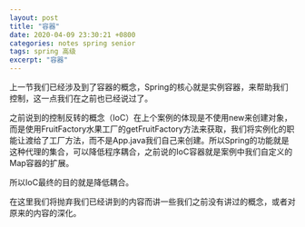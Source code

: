 ```yaml
---
layout: post
title: "容器"
date: 2020-04-09 23:30:21 +0800
categories: notes spring senior
tags: spring 高级 
excerpt: "容器"
---
```


上一节我们已经涉及到了容器的概念，Spring的核心就是实例容器，来帮助我们控制，这一点我们在之前也已经说过了。

之前说到的控制反转的概念（IoC）在上个案例的体现是不使用new来创建对象，而是使用FruitFactory水果工厂的getFruitFactory方法来获取，我们将实例化的职能让渡给了工厂方法，而不是App.java我们自己来创建。所以Spring的功能就是这种代理的集合，可以降低程序耦合，之前说的IoC容器就是案例中我们自定义的Map容器的扩展。

所以IoC最终的目的就是降低耦合。

在这里我们将抛弃我们已经讲到的内容而讲一些我们之前没有讲过的概念，或者对原来的内容的深化。

